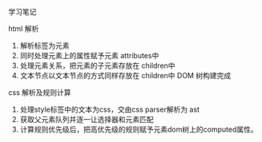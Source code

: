 学习笔记

html 解析
1. 解析标签为元素
2. 同时处理元素上的属性赋予元素 attributes中
3. 处理元素关系，把元素的子元素存放在 children中
4. 文本节点以文本节点的方式同样存放在 children中
DOM 树构建完成

css 解析及规则计算
1. 处理style标签中的文本为css，交由css parser解析为 ast 
2. 获取父元素队列并逐一让选择器和元素匹配
3. 计算规则优先级后，把高优先级的规则赋予元素dom树上的computed属性。